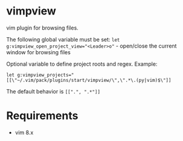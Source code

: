 # vimpview
vim plugin for browsing files.

The following global variable must be set:
`let g:vimpview_open_project_view="<Leader>o"` - open/close the current window for browsing files

Optional variable to define project roots and regex. Example: 

`let g:vimpview_projects="[[\"~/.vim/pack/plugins/start/vimpview/\",\".*\.(py|vim)$\"]]`

The default behavior is `[[".", ".*"]]`

# Requirements
* vim 8.x
